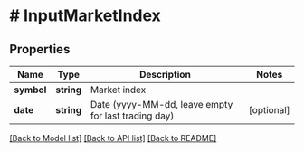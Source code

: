 # # InputMarketIndex

## Properties

Name | Type | Description | Notes
------------ | ------------- | ------------- | -------------
**symbol** | **string** | Market index |
**date** | **string** | Date (yyyy-MM-dd, leave empty for last trading day) | [optional]

[[Back to Model list]](../../README.md#models) [[Back to API list]](../../README.md#endpoints) [[Back to README]](../../README.md)
